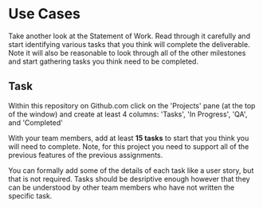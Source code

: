 # Use Cases

Take another look at the Statement of Work. Read through it carefully and start identifying various tasks that you think will complete the deliverable. Note it will also be reasonable to look through all of the other milestones and start gathering tasks you think need to be completed.

## Task

Within this repository on Github.com click on the 'Projects' pane (at the top of the window) and create at least 4 columns: 'Tasks', 'In Progress', 'QA', and 'Completed'

With your team members, add at least **15 tasks** to start that you think you will need to complete. Note, for this project you need to support all of the previous features of the previous assignments.

You can formally add some of the details of each task like a user story, but that is not required. Tasks should be desriptive enough however that they can be understood by other team members who have not written the specific task.

